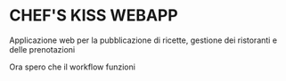 # CHEF'S KISS WEBAPP

Applicazione web per la pubblicazione di ricette, 
gestione dei ristoranti e delle prenotazioni

Ora spero che il workflow funzioni
